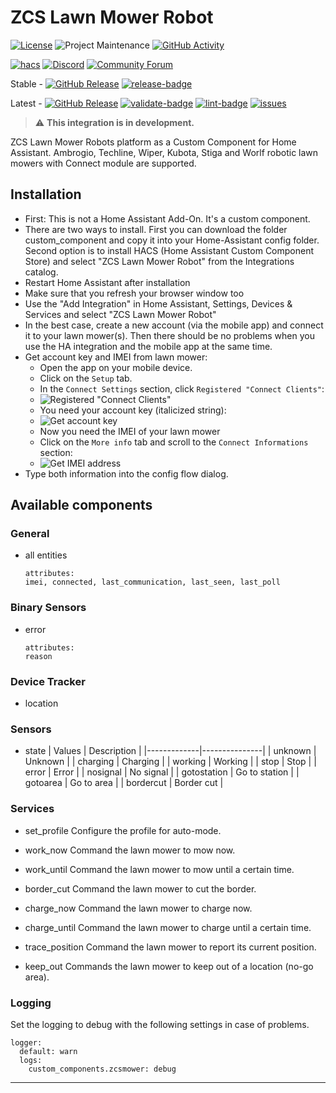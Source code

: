 # ZCS Lawn Mower Robot
[![License][license-shield]](LICENSE)
![Project Maintenance][maintenance-shield]
[![GitHub Activity][commits-shield]][commits]

[![hacs][hacsbadge]][hacs]
[![Discord][discord-shield]][discord]
[![Community Forum][forum-shield]][forum]

Stable -
[![GitHub Release][stable-release-shield]][releases]
[![release-badge]][release-workflow]

Latest -
[![GitHub Release][latest-release-shield]][releases]
[![validate-badge]][validate-workflow]
[![lint-badge]][lint-workflow]
[![issues][issues-shield]][issues-link]

> :warning: **This integration is in development.**

ZCS Lawn Mower Robots platform as a Custom Component for Home Assistant. Ambrogio, Techline, Wiper, Kubota, Stiga and Worlf robotic lawn mowers with Connect module are supported.

## Installation
* First: This is not a Home Assistant Add-On. It's a custom component.
* There are two ways to install. First you can download the folder custom_component and copy it into your Home-Assistant config folder. Second option is to install HACS (Home Assistant Custom Component Store) and select "ZCS Lawn Mower Robot" from the Integrations catalog.
* Restart Home Assistant after installation
* Make sure that you refresh your browser window too
* Use the "Add Integration" in Home Assistant, Settings, Devices & Services and select "ZCS Lawn Mower Robot"
* In the best case, create a new account (via the mobile app) and connect it to your lawn mower(s). Then there should be no problems when you use the HA integration and the mobile app at the same time.
* Get account key and IMEI from lawn mower:
    * Open the app on your mobile device.
    * Click on the `Setup` tab.
    * In the `Connect Settings` section, click `Registered "Connect Clients"`:
    * ![Registered "Connect Clients"](https://github.com/ufozone/ha-zcs-mower/blob/main/screenshots/setup_account1.jpg?raw=true)
    * You need your account key (italicized string):
    * ![Get account key](https://github.com/ufozone/ha-zcs-mower/blob/main/screenshots/setup_account2.jpg?raw=true)
    * Now you need the IMEI of your lawn mower
    * Click on the `More info` tab and scroll to the `Connect Informations` section:
    * ![Get IMEI address](https://github.com/ufozone/ha-zcs-mower/blob/main/screenshots/setup_imei.jpg?raw=true)
* Type both information into the config flow dialog.

## Available components 

### General

* all entities

    ```
    attributes: 
    imei, connected, last_communication, last_seen, last_poll
    ```

### Binary Sensors

* error

    ```
    attributes: 
    reason
    ```

### Device Tracker

* location

### Sensors

* state
  | Values      | Description   |
  |-------------|---------------|
  | unknown     | Unknown       |
  | charging    | Charging      |
  | working     | Working       |
  | stop        | Stop          |
  | error       | Error         |
  | nosignal    | No signal     |
  | gotostation | Go to station |
  | gotoarea    | Go to area    |
  | bordercut   | Border cut    |

### Services

* set_profile
  Configure the profile for auto-mode.
  
* work_now
  Command the lawn mower to mow now.
  
* work_until
  Command the lawn mower to mow until a certain time.
  
* border_cut
  Command the lawn mower to cut the border.
  
* charge_now
  Command the lawn mower to charge now.
  
* charge_until
  Command the lawn mower to charge until a certain time.
  
* trace_position
  Command the lawn mower to report its current position.
  
* keep_out
  Commands the lawn mower to keep out of a location (no-go area).

### Logging

Set the logging to debug with the following settings in case of problems.

```
logger:
  default: warn
  logs:
    custom_components.zcsmower: debug
```


***

[commits-shield]: https://img.shields.io/github/commit-activity/y/ufozone/ha-zcs-mower?style=for-the-badge
[commits]: https://github.com/ufozone/ha-zcs-mower/commits/main
[license-shield]: https://img.shields.io/github/license/ufozone/ha-zcs-mower.svg?style=for-the-badge
[maintenance-shield]: https://img.shields.io/badge/maintainer-ufozone-blue.svg?style=for-the-badge

[hacs]: https://github.com/custom-components/hacs
[hacsbadge]: https://img.shields.io/badge/HACS-Custom-orange.svg?style=for-the-badge
[discord]: https://discord.gg/Qa5fW2R
[discord-shield]: https://img.shields.io/discord/330944238910963714.svg?style=for-the-badge
[forum-shield]: https://img.shields.io/badge/community-forum-brightgreen.svg?style=for-the-badge
[forum]: https://community.home-assistant.io/

[issues-shield]: https://img.shields.io/github/issues/ufozone/ha-zcs-mower?style=flat
[issues-link]: https://github.com/ufozone/ha-zcs-mower/issues

[releases]: https://github.com/ufozone/ha-zcs-mower/releases
[stable-release-shield]: https://img.shields.io/github/v/release/ufozone/ha-zcs-mower?style=flat
[latest-release-shield]: https://img.shields.io/github/v/release/ufozone/ha-zcs-mower?include_prereleases&style=flat

[lint-badge]: https://github.com/ufozone/ha-zcs-mower/actions/workflows/lint.yaml/badge.svg
[lint-workflow]: https://github.com/ufozone/ha-zcs-mower/actions/workflows/lint.yaml
[validate-badge]: https://github.com/ufozone/ha-zcs-mower/actions/workflows/validate.yaml/badge.svg
[validate-workflow]: https://github.com/ufozone/ha-zcs-mower/actions/workflows/validate.yaml
[release-badge]: https://github.com/ufozone/ha-zcs-mower/actions/workflows/release.yaml/badge.svg
[release-workflow]: https://github.com/ufozone/ha-zcs-mower/actions/workflows/release.yaml
